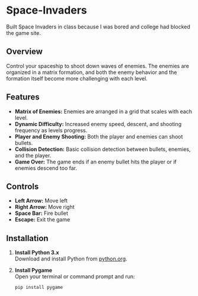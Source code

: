 # Space-Invaders
Built Space Invaders in class because I was bored and college had blocked the game site.

## Overview

Control your spaceship to shoot down waves of enemies. The enemies are organized in a matrix formation, and both the enemy behavior and the formation itself become more challenging with each level.

## Features

- **Matrix of Enemies:** Enemies are arranged in a grid that scales with each level.
- **Dynamic Difficulty:** Increased enemy speed, descent, and shooting frequency as levels progress.
- **Player and Enemy Shooting:** Both the player and enemies can shoot bullets.
- **Collision Detection:** Basic collision detection between bullets, enemies, and the player.
- **Game Over:** The game ends if an enemy bullet hits the player or if enemies descend too far.

## Controls

- **Left Arrow:** Move left
- **Right Arrow:** Move right
- **Space Bar:** Fire bullet
- **Escape:** Exit the game

## Installation

1. **Install Python 3.x**  
   Download and install Python from [python.org](https://www.python.org/downloads/).

2. **Install Pygame**  
   Open your terminal or command prompt and run:
   
   ```bash
   pip install pygame
